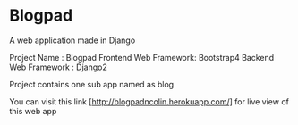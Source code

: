 # Blogpad
A web application made in Django

Project Name : Blogpad
Frontend Web Framework: Bootstrap4
Backend Web Framework : Django2

Project contains one sub app named as blog


You can visit this link [http://blogpadncolin.herokuapp.com/] for live view of this web app




